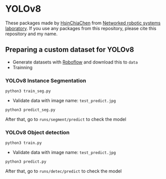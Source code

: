 # YOLOv8
These packages made by [HsinChiaChen]() from [Networked robotic systems laboratory](https://sites.google.com/site/yenchenliuncku). If you use any packages from this repository, please cite this repository and my name.

## Preparing a custom dataset for YOLOv8
- Generate datasets with [Roboflow](https://app.roboflow.com/) and download this to ``data``
- Trainning
### YOLOv8 Instance Segmentation
```
python3 train_seg.py 
```
- Validate data with image name: ``test_predict.jpg``
```
python3 predict_seg.py
```
After that, go to ``runs/segment/predict`` to check the model

### YOLOv8 Object detection

```
python3 train.py 
```
- Validate data with image name: ``test_predict.jpg``
```
python3 predict.py
```
After that, go to ``runs/detec/predict`` to check the model

